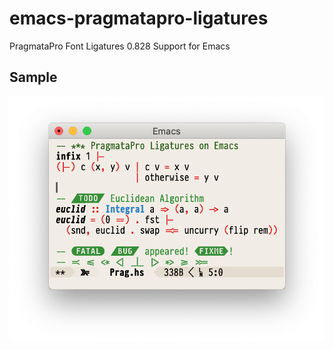 # emacs-pragmatapro-ligatures
PragmataPro Font Ligatures 0.828 Support for Emacs

## Sample
![sample-img](/sample.png)
